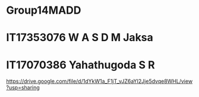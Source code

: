 # Group14MADD
# IT17353076 W A S D M Jaksa
# IT17070386 Yahathugoda S R
https://drive.google.com/file/d/1dYkW1a_F1jT_vJZ6aYI2Jje5dvqe8WHL/view?usp=sharing
